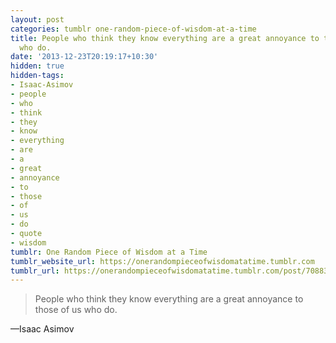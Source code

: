 ```yaml
---
layout: post
categories: tumblr one-random-piece-of-wisdom-at-a-time
title: People who think they know everything are a great annoyance to those of us
  who do.
date: '2013-12-23T20:19:17+10:30'
hidden: true
hidden-tags:
- Isaac-Asimov
- people
- who
- think
- they
- know
- everything
- are
- a
- great
- annoyance
- to
- those
- of
- us
- do
- quote
- wisdom
tumblr: One Random Piece of Wisdom at a Time
tumblr_website_url: https://onerandompieceofwisdomatatime.tumblr.com
tumblr_url: https://onerandompieceofwisdomatatime.tumblr.com/post/70883120287/people-who-think-they-know-everything-are-a-great
---
```

> People who think they know everything are a great annoyance to those of us who do.

—Isaac Asimov
